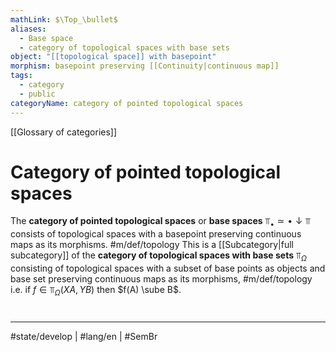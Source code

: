 ```yaml
---
mathLink: $\Top_\bullet$
aliases:
  - Base space
  - category of topological spaces with base sets
object: "[[topological space]] with basepoint"
morphism: basepoint preserving [[Continuity|continuous map]]
tags:
  - category
  - public
categoryName: category of pointed topological spaces
---
```

[[Glossary of categories]]
# Category of pointed topological spaces

The **category of pointed topological spaces** or **base spaces** $\Top_{•} \simeq \bullet \downarrow \Top$ consists of topological spaces with a basepoint preserving continuous maps as its morphisms. #m/def/topology 
This is a [[Subcategory|full subcategory]] of the **category of topological spaces with base sets** $\Top_{\Omega}$
consisting of topological spaces with a subset of base points as objects
and base set preserving continuous maps as its morphisms, #m/def/topology 
i.e. if $f \in \Top_{\Omega} (XA,YB)$ then $f(A) \sube B$.

#
---
#state/develop | #lang/en | #SemBr
